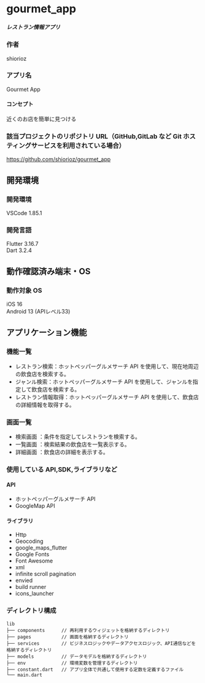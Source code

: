 # gourmet_app

##### レストラン情報アプリ

### 作者

shiorioz

### アプリ名

Gourmet App

#### コンセプト

近くのお店を簡単に見つける

<!-- #### こだわったポイント -->

<!-- ### 公開したアプリの URL（Store にリリースしている場合） -->
<!-- https://apps.apple.com/jp/app/xxxx -->

### 該当プロジェクトのリポジトリ URL（GitHub,GitLab など Git ホスティングサービスを利用されている場合）

https://github.com/shiorioz/gourmet_app

## 開発環境

### 開発環境

VSCode 1.85.1

### 開発言語

Flutter 3.16.7  
Dart 3.2.4

## 動作確認済み端末・OS
### 動作対象 OS
iOS 16  
Android 13 (APIレベル33)

<!-- ## 開発期間 -->
<!-- 10日間 -->

## アプリケーション機能

### 機能一覧

- レストラン検索：ホットペッパーグルメサーチ API を使用して、現在地周辺の飲食店を検索する。
- ジャンル検索：ホットペッパーグルメサーチ API を使用して、ジャンルを指定して飲食店を検索する。
- レストラン情報取得：ホットペッパーグルメサーチ API を使用して、飲食店の詳細情報を取得する。

### 画面一覧

- 検索画面 ：条件を指定してレストランを検索する。
- 一覧画面 ：検索結果の飲食店を一覧表示する。
- 詳細画面 ：飲食店の詳細を表示する。

### 使用している API,SDK,ライブラリなど

#### API

- ホットペッパーグルメサーチ API
- GoogleMap API

#### ライブラリ

- Http
- Geocoding
- google_maps_flutter
- Google Fonts
- Font Awesome
- xml
- infinite scroll pagination
- envied
- build runner
- icons_launcher

### ディレクトリ構成

    lib
    ├── components      // 再利用するウィジェットを格納するディレクトリ
    ├── pages           // 画面を格納するディレクトリ
    ├── services        // ビジネスロジックやデータアクセスロジック、API通信などを格納するディレクトリ
    ├── models          // データモデルを格納するディレクトリ
    ├── env             // 環境変数を管理するディレクトリ
    ├── constant.dart   // アプリ全体で共通して使用する定数を定義するファイル
    └── main.dart

<!-- ### アドバイスして欲しいポイント -->
